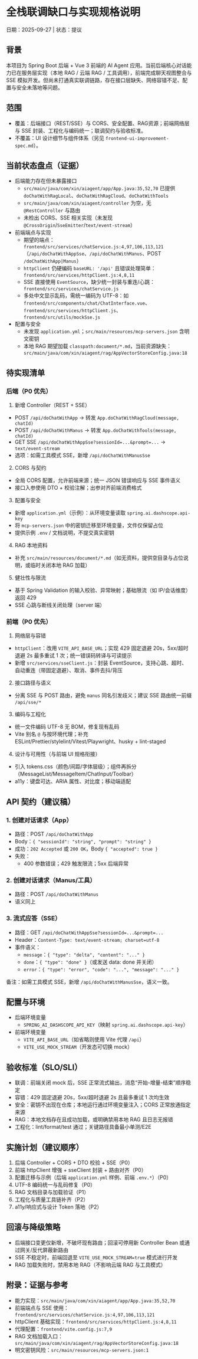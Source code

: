 # 全栈联调缺口与实现规格说明

日期：2025-09-27  | 状态：提议

## 背景
本项目为 Spring Boot 后端 + Vue 3 前端的 AI Agent 应用。当前后端核心对话能力已在服务层实现（本地 RAG / 云端 RAG / 工具调用），前端完成聊天视图整合与 SSE 模拟开发。但尚未打通真实联调链路，存在接口层缺失、网络容错不足、配置与安全未落地等问题。

## 范围
- 覆盖：后端接口（REST/SSE）与 CORS、安全配置、RAG资源；前端网络层与 SSE 封装、工程化与编码统一；联调契约与验收标准。
- 不覆盖：UI 设计细节与组件体系（另见 `frontend-ui-improvement-spec.md`）。

## 当前状态盘点（证据）
- 后端能力存在但未暴露接口
  - `src/main/java/com/xin/aiagent/app/App.java:35,52,70` 已提供 `doChatWithRagLocal`、`doChatWithRagCloud`、`doChatWithTools`
  - `src/main/java/com/xin/aiagent/controller` 为空，无 `@RestController` 与路由
  - 未检出 CORS、SSE 相关实现（未发现 `@CrossOrigin`/`SseEmitter`/`text/event-stream`）
- 前端端点与实现
  - 期望的端点：`frontend/src/services/chatService.js:4,97,106,113,121`（`/api/doChatWithAppSse`、`/api/doChatWithManus`、POST `/doChatWithApp|Manus`）
  - `httpClient` 仍硬编码 `baseURL: '/api'` 且错误处理简单：`frontend/src/services/httpClient.js:4,8,11`
  - SSE 直接使用 `EventSource`，缺少统一封装与重连/心跳：`frontend/src/services/chatService.js`
  - 多处中文显示乱码，需统一编码为 UTF-8：如 `frontend/src/components/chat/ChatInterface.vue`、`frontend/src/services/httpClient.js`、`frontend/src/utils/mockSse.js`
- 配置与安全
  - 未发现 `application.yml`；`src/main/resources/mcp-servers.json` 含明文密钥
  - 本地 RAG 期望加载 `classpath:document/*.md`，当前资源缺失：`src/main/java/com/xin/aiagent/rag/AppVectorStoreConfig.java:18`

## 待实现清单

### 后端（P0 优先）
1) 新增 Controller（REST + SSE）
- POST `/api/doChatWithApp` → 转发 `App.doChatWithRagCloud(message, chatId)`
- POST `/api/doChatWithManus` → 转发 `App.doChatWithTools(message, chatId)`
- GET SSE `/api/doChatWithAppSse?sessionId=...&prompt=...` → `text/event-stream`
- 选项：如需工具模式 SSE，新增 `/api/doChatWithManusSse`

2) CORS 与契约
- 全局 CORS 配置，允许前端来源；统一 JSON 错误响应与 SSE 事件语义
- 接口入参使用 DTO + 校验注解；出参对齐前端消费格式

3) 配置与安全
- 新增 `application.yml`（示例）：从环境变量读取 `spring.ai.dashscope.api-key`
- 将 `mcp-servers.json` 中的密钥迁移至环境变量，文件仅保留占位
- 提供示例 `.env` / 文档说明，不提交真实密钥

4) RAG 本地资料
- 补充 `src/main/resources/document/*.md`（如无资料，提供空目录与占位说明，或临时关闭本地 RAG 加载）

5) 健壮性与限流
- 基于 Spring Validation 的输入校验、异常映射；基础限流（如 IP/会话维度）返回 429
- SSE 心跳与断线关闭处理（server 端）

### 前端（P0 优先）
1) 网络层与容错
- `httpClient`：改用 `VITE_API_BASE_URL`；实现 429 固定退避 20s，5xx/超时退避 2s 最多重试 1 次；统一错误码转译与可读提示
- 新增 `src/services/sseClient.js`：封装 EventSource，支持心跳、超时、自动重连（带固定退避）、取消、事件去抖/背压

2) 接口路径与语义
- 分离 SSE 与 POST 路由，避免 `manus` 同名引发歧义；建议 SSE 路由统一前缀 `/api/sse/*`

3) 编码与工程化
- 统一文件编码 UTF-8 无 BOM，修复现有乱码
- Vite 别名 `@` 与按环境代理；补充 ESLint/Prettier/stylelint/Vitest/Playwright、husky + lint-staged

4) 设计与可用性（与前端 UI 规格衔接）
- 引入 tokens.css（颜色/间距/字体层级）；组件再拆分（MessageList/MessageItem/ChatInput/Toolbar）
- a11y：键盘可达、ARIA 属性、对比度；移动端适配

## API 契约（建议稿）

### 1. 创建对话请求（App）
- 路径：POST `/api/doChatWithApp`
- Body：`{ "sessionId": "string", "prompt": "string" }`
- 成功：`202 Accepted` 或 `200 OK`，Body `{ "accepted": true }`
- 失败：
  - 400 参数错误；429 触发限流；5xx 后端异常

### 2. 创建对话请求（Manus/工具）
- 路径：POST `/api/doChatWithManus`
- 语义同上

### 3. 流式应答（SSE）
- 路径：GET `/api/doChatWithAppSse?sessionId=...&prompt=...`
- Header：`Content-Type: text/event-stream; charset=utf-8`
- 事件语义：
  - `message`：`{ "type": "delta", "content": "..." }`
  - `done`：`{ "type": "done" }`（或发送 data: done 并关闭）
  - `error`：`{ "type": "error", "code": "...", "message": "..." }`

备注：如需工具模式 SSE，新增 `/api/doChatWithManusSse`，语义一致。

## 配置与环境
- 后端环境变量
  - `SPRING_AI_DASHSCOPE_API_KEY`（映射 `spring.ai.dashscope.api-key`）
- 前端环境变量
  - `VITE_API_BASE_URL`（如省略则使用 Vite 代理 `/api`）
  - `VITE_USE_MOCK_STREAM`（开发态可切换 mock）

## 验收标准（SLO/SLI）
- 联调：前端关闭 mock 后，SSE 正常流式输出，消息“开始-增量-结束”顺序稳定
- 容错：429 固定退避 20s，5xx/超时退避 2s 且最多重试 1 次均生效
- 安全：密钥不出现在仓库；本地运行通过环境变量注入；CORS 正常放通指定来源
- RAG：本地文档存在且成功加载，或明确禁用本地 RAG 且日志无报错
- 工程化：lint/format/test 通过；关键路径具备最小单测/E2E

## 实施计划（建议顺序）
1) 后端 Controller + CORS + DTO 校验 + SSE（P0）
2) 前端 httpClient 增强 + sseClient 封装 + 路由对齐（P0）
3) 配置迁移与示例（后端 `application.yml` 样例、前端 `.env.*`）（P0）
4) UTF-8 编码统一与乱码修复（P0）
5) RAG 文档目录与加载验证（P1）
6) 工程化与质量工具链补齐（P2）
7) a11y/响应式与设计 Token 落地（P2）

## 回滚与降级策略
- 后端接口变更仅新增，不破坏现有路由；回滚可停用新 Controller Bean 或通过网关/反代屏蔽新路由
- SSE 不稳定时，前端回退至 `VITE_USE_MOCK_STREAM=true` 模式进行开发
- RAG 加载失败时，禁用本地 RAG（不影响云端 RAG 与工具模式）

## 附录：证据与参考
- 能力实现：`src/main/java/com/xin/aiagent/app/App.java:35,52,70`
- 前端端点与 SSE 使用：`frontend/src/services/chatService.js:4,97,106,113,121`
- httpClient 基础实现：`frontend/src/services/httpClient.js:4,8,11`
- 代理配置：`frontend/vite.config.js:7,9`
- RAG 文档加载入口：`src/main/java/com/xin/aiagent/rag/AppVectorStoreConfig.java:18`
- 明文密钥风险：`src/main/resources/mcp-servers.json:1`

